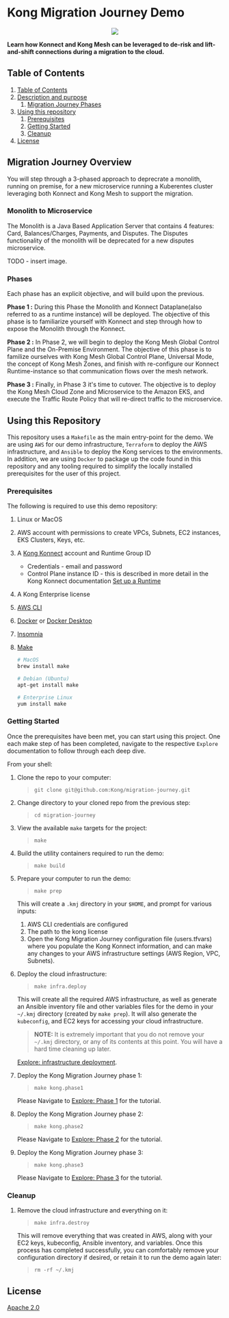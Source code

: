 # Kong Migration Journey Demo

<p align="center">
  <img src="https://2tjosk2rxzc21medji3nfn1g-wpengine.netdna-ssl.com/wp-content/uploads/2018/08/kong-combination-mark-color-256px.png" /></div>
</p>

**Learn how Konnect and Kong Mesh can be leveraged to de-risk and lift-and-shift connections during a migration to the cloud.**

## Table of Contents


<!-- @import "[TOC]" {cmd="toc" depthFrom=2 depthTo=6 orderedList=true} -->

<!-- code_chunk_output -->

1. [Table of Contents](#table-of-contents)
2. [Description and purpose](#description-and-purpose)
    1. [Migration Journey Phases](#migration-journey-phases)
3. [Using this repository](#using-this-repository)
    1. [Prerequisites](#prerequisites)
    2. [Getting Started](#getting-started)
    3. [Cleanup](#cleanup)
4. [License](#license)

<!-- /code_chunk_output -->

## Migration Journey Overview

You will step through a 3-phased approach to deprecrate a monolith, running on premise, for a new microservice running a Kuberentes cluster leveraging both Konnect and Kong Mesh to support the migration.

### Monolith to Microservice

The Monolith is a Java Based Application Server that contains 4 features: Card, Balances/Charges, Payments, and Disputes. The Disputes functionality of the monolith will be deprecated for a new disputes microservice.

TODO - insert image.

### Phases

Each phase has an explicit objective, and will build upon the previous.

**Phase 1 :** During this Phase the Monolith and Konnect Dataplane(also referred to as a runtime instance) will be deployed. The objective of this phase is to familiarize yourself with Konnect and step through how to expose the Monolith through the Konnect.

**Phase 2 :** In Phase 2, we will begin to deploy the Kong Mesh Global Control Plane and the On-Premise Environment. The objective of this phase is to familize ourselves with Kong Mesh Global Control Plane, Universal Mode, the concept of Kong Mesh Zones, and finish with re-configure our Konnect Runtime-instance so that communication flows over the mesh network.

**Phase 3 :** Finally, in Phase 3 it's time to cutover. The objective is to deploy the Kong Mesh Cloud Zone and Microservice to the Amazon EKS, and execute the Traffic Route Policy that will re-direct traffic to the microservice.

## Using this Repository

This repository uses a `Makefile` as the main entry-point for the demo.  We are using `AWS` for our demo infrastructure, `Terraform` to deploy the AWS infrastructure, and `Ansible` to deploy the Kong services to the environments.  In addition, we are using `Docker` to package up the code found in this repository and any tooling required to simplify the locally installed prerequisites for the user of this project.

### Prerequisites

The following is required to use this demo repository:

1. Linux or MacOS
1. AWS account with permissions to create VPCs, Subnets, EC2 instances, EKS Clusters, Keys, etc.
1. A [Kong Konnect](https://cloud.konghq.com/login) account and Runtime Group ID
    * Credentials - email and password
    * Control Plane instance ID - this is described in more detail in the Kong Konnect documentation [Set up a Runtime](https://docs.konghq.com/konnect/getting-started/configure-runtime/#set-up-a-new-runtime-instance)
1. A Kong Enterprise license
1. [AWS CLI](https://docs.aws.amazon.com/cli/latest/userguide/getting-started-install.html)
1. [Docker](https://docs.docker.com/engine/install/) or [Docker Desktop](https://docs.docker.com/engine/install/#desktop)
1. [Insomnia](https://insomnia.rest/download)
1. [Make](https://www.gnu.org/software/make/)

    ```bash
    # MacOS
    brew install make

    # Debian (Ubuntu)
    apt-get install make

    # Enterprise Linux
    yum install make
    ```

### Getting Started

Once the prerequisites have been met, you can start using this project. One each make step of has been completed, navigate to the respective `Explore` documentation to follow through each deep dive.

From your shell:

1. Clone the repo to your computer:
    > `git clone git@github.com:Kong/migration-journey.git`

1. Change directory to your cloned repo from the previous step:
     > `cd migration-journey`

1. View the available `make` targets for the project:
    > `make`

1. Build the utility containers required to run the demo:
    > `make build`

1. Prepare your computer to run the demo:
    > `make prep`

    This will create a `.kmj` directory in your `$HOME`, and prompt for various inputs:
    1. AWS CLI credentials are configured  
    2. The path to the kong license
    3. Open the Kong Migration Journey configuration file (users.tfvars) where you populate the Kong Konnect information, and can make any changes to your AWS infrastructure settings (AWS Region, VPC, Subnets).

1. Deploy the cloud infrastructure:
    > `make infra.deploy`

    This will create all the required AWS infrastructure, as well as generate an Ansible inventory file and other variables files for the demo in your `~/.kmj` directory (created by `make prep`).  It will also generate the `kubeconfig`, and EC2 keys for accessing your cloud infrastructure.  
    > **NOTE:** It is extremely important that you do not remove your `~/.kmj` directory, or any of its contents at this point.  You will have a hard time cleaning up later.

    [Explore: infrastructure deployment](docs/explore/infra_deploy.md).

1. Deploy the Kong Migration Journey phase 1:
    > `make kong.phase1`

    Please Navigate to [Explore: Phase 1](docs/explore/phase1.md) for the tutorial.

1. Deploy the Kong Migration Journey phase 2:
    > `make kong.phase2`

    Please Navigate to [Explore: Phase 2](docs/explore/phase2.md) for the tutorial.

1. Deploy the Kong Migration Journey phase 3:
    > `make kong.phase3`

    Please Navigate to [Explore: Phase 3](docs/explore/phase3.md) for the tutorial.

### Cleanup

1. Remove the cloud infrastructure and everything on it:
    > `make infra.destroy`

    This will remove everything that was created in AWS, along with your EC2 keys, kubeconfig, Ansible inventory, and variables.  Once this process has completed successfully, you can comfortably remove your configuration directory if desired, or retain it to run the demo again later:
    
    > `rm -rf ~/.kmj`


## License

[Apache 2.0](LICENSE)
